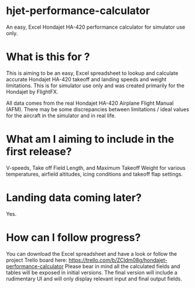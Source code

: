 # hjet-performance-calculator
An easy, Excel Hondajet HA-420 performance calculator for simulator use only.

# What is this for ?
This is aiming to be an easy, Excel spreadsheet to lookup and calculate accurate Hondajet HA-420 takeoff and landing speeds and weight limitations. This is for simulator use only and was created primarily for the Hondajet by FlightFX.

All data comes from the real Hondajet HA-420 Airplane Flight Manual (AFM). There may be some discrepancies between limitations / ideal values for the aircraft in the simulator and in real life.

# What am I aiming to include in the first release?
V-speeds, Take off Field Length, and Maximum Takeoff Weight for various temperatures, airfield altitudes, icing conditions and takeoff flap settings.

# Landing data coming later?
Yes.

# How can I follow progress?
You can download the Excel spreadsheet and have a look or follow the project Trello board here: https://trello.com/b/ZCldm08g/hondajet-performance-calculator
Please bear in mind all the calculated fields and tables will be exposed in initial versions. The final version will include a rudimentary UI and will only display relevant input and final output fields.
